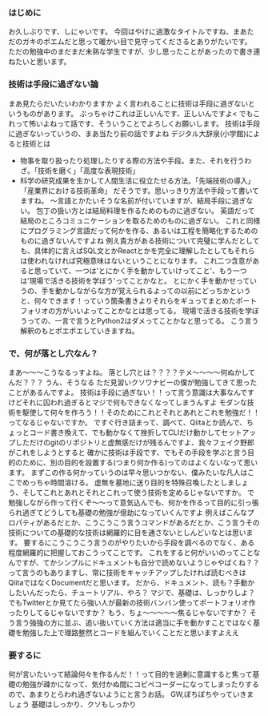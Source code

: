 ### はじめに
お久しぶりです、しにゃいです。
今回はやけに過激なタイトルですね、まあただのガキのポエムだと思って暖かい目で見守ってくださるとありがたいです。
ただの勉強中のまだまだ未熟な学生ですが、少し思ったことがあったので書き連ねたいと思います。
### 技術は手段に過ぎない論
まあ見たらだいたいわかりますか
よく言われることに技術は手段に過ぎないというものがあります。
ぶっちゃけこれは正しいんです、正しいんですよ<
でもこれって怖いよねって話です、そういうことでよろしくお願いします。
技術は手段に過ぎないっていうの、まあ当たり前の話ですよね
デジタル大辞泉(小学館)によると技術とは
* 物事を取り扱ったり処理したりする際の方法や手段。また、それを行うわざ。「技術を磨く」「高度な表現技術」
* 科学の研究成果を生かして人間生活に役立たせる方法。「先端技術の導入」「産業界における技術革命」
だそうです。思いっきり方法や手段って書いてますね。
〜言語とかたいそうな名前が付いていますが、結局手段に過ぎない。
包丁の扱い方とは結局料理を作るためのものに過ぎない。
英語だって結局のところコミュニケーションを取るためのものに過ぎない。
これと同様にプログラミング言語だって何かを作る、あるいは工程を簡略化するためのものに過ぎないんですよね
例え貴方がある技術について完璧に学んだとしても、具体的に言えばSQL文とかReactとかを完全に理解したとしてもそれらは使われなければ究極意味はないということになります。
これ二つ含意があると思っていて、一つは'とにかく手を動かしていけってこと'、もう一つは'現場で活きる技術を学ぼう'ってことかなと。 とにかく手を動かせっていうの、手を動かしながらな方が覚えられるよっての以前にどっちかというと、何々できます！っていう箇条書きよりそれらをギュってまとめたポートフォリオの方がいいよってことかなとは思ってる。
現場で活きる技術を学ぼうっての、一言で言うとPython2はダメってことかなと思ってる。
こう言う解釈のもとポエポエしていきますね。
### で、何が落とし穴なん？
まあ〜〜〜こうなるっすよね。
落とし穴とは？？？？テメ〜〜〜〜何ぬかしてんだ？？？
うん、そうなる
ただ見習いクソワナビーの僕が勉強してきて思ったことがあるんですよ。
技術は手段に過ぎない！！って言う意識は大事なんですけどそれに囚われ過ぎるとマジで何もできなくなってしまうんすよ
モダンな技術を駆使して何々を作ろう！！そのためにこれとそれとあれとこれを勉強だ！！ってなるじゃないですか。
ですぐ行き詰まって、調べて、Qiitaとか読んで、ちょっとコード書き換えて、でも動かなくて挫折してCLIだけ動かしてセットアップしただけのgitのリポジトリと虚無感だけが残るんですよ、我々フェイク野郎がこれをしようとすると
確かに技術は手段です、でもその手段を学ぶと言う目的のために、別の目的を設置する(つまり何か作る)ってのはよくないなって思います。
まずこの作る何かっていうのは早々思いつかない、僕みたいな凡人はここでめっちゃ時間溶ける。
虚無を墓地に送り目的を特殊召喚したとしましょう、そしてこれとあれとそれとこれって使う技術を定めるじゃないですか。
で勉強しながら作って行くぞ〜〜って意気込んでも、何かを作るって目的に引っ張られ過ぎてどうしても基礎の勉強が億劫になっていくんですよ
例えばこんなプロパティがあるだとか、こうこうこう言うコマンドがあるだとか、こう言うその技術についての基礎的な技術は網羅的に目を通さないとしんどいなとは思います。
要するにこうこうこう言うのがやりたいから手段を調べるのでなく、ある程度網羅的に把握しておこうってことです。
これをすると何がいいのってことなんですが、てかシンプルにドキュメントも自分で読めないようじゃやばくね？？って言うのもありますし、常に技術をキャッチアップしたければ読むべきはQiitaではなくDocumentだと思います。
だから、ドキュメント、読も？手動かしたいんだったら、チュートリアル、やろ？
マジで、基礎は、しっかりしよ？
でもTwitterとか見てたら強い人が最新の技術バンバン使ってポートフォリオ作ったりしてるじゃないですか？
もう、ちょ〜〜〜〜〜焦るじゃないですか？
そう言う強強の方に並ぶ、追い抜いていく方法は適当に手を動かすことではなく基礎を勉強した上で理路整然とコードを組んでいくことだと思いますよええ
### 要するに
何が言いたいって結論何々を作るんだ！！って目的を過剰に意識すると焦って基礎の勉強が疎かになって、気付かぬ間にコピペコーダーになってしまったりするので、あまりとらわれ過ぎないようにと言うお話。
GW,ぼちぼちやっていきましょう
基礎はしっかり、クソもしっかり